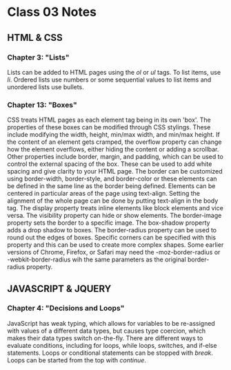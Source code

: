 # Class 03 Notes
## HTML & CSS
### Chapter 3: "Lists"
Lists can be added to HTML pages using the *ol* or *ul* tags. To list items, use *li*. Ordered lists use numbers or some sequential values to list items and unordered lists use bullets.

### Chapter 13: "Boxes"
CSS treats HTML pages as each element tag being in its own 'box'. The properties of these boxes can be modified through CSS stylings. These include modifying the width, height, min/max width, and min/max height. If the content of an element gets cramped, the overflow property can change how the element overflows, either hiding the content or adding a scrollbar. Other properties include border, margin, and padding, which can be used to control the external spacing of the box. These can be used to add white spacing and give clarity to your HTML page. The border can be customized using border-width, border-style, and border-color or these elements can be defined in the same line as the border being defined. Elements can be centered in particular areas of the page using text-align. Setting the alignment of the whole page can be done by putting text-align in the body tag. The display property treats inline elements like block elements and vice versa. The visibility property can hide or show elements. The border-image property sets the border to a specific image. The box-shadow property adds a drop shadow to boxes. The border-radius property can be used to round out the edges of boxes. Specific corners can be specified with this property and this can be used to create more complex shapes. Some earlier versions of Chrome, Firefox, or Safari may need the -moz-border-radius or -webkit-border-radius wih the same parameters as the original border-radius property.

## JAVASCRIPT & JQUERY
### Chapter 4: "Decisions and Loops"
JavaScript has weak typing, which allows for variables to be re-assigned with values of a different data types, but causes type coercion, which makes their data types switch on-the-fly. There are different ways to evaluate conditions, including for loops, while loops, switches, and if-else statements. Loops or conditional statements can be stopped with *break*. Loops can be started from the top with *continue*.

